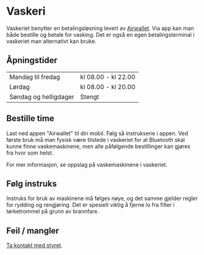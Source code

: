 # Vaskeri

Vaskeriet benytter en betalingsløsning levert av [Airwallet](https://airwallet.net/laundry-user/). Via app kan man både bestille og betale for vasking. Det er også en egen betalingsterminal i vaskeriet man alternativt kan bruke.

## Åpningstider

<table>
<tr><td class="a">Mandag til fredag</td><td class="b">kl 08.00 - kl 22.00</td></tr>
<tr><td class="b">Lørdag</td><td class="a">kl 08.00 - kl 20.00</td></tr>
<tr><td class="a">Søndag og helligdager</td><td class="b">Stengt</td></tr>
</table>

## Bestille time

Last ned appen "Airwallet" til din mobil. Følg så instruksene i appen. Ved første bruk må man fysisk være tilstede i vaskeriet for at Bluetooth skal kunne finne vaskemaskinene, men alle påfølgende bestillinger kan gjøres fra hvor som helst.

For mer informasjon, se oppslag på vaskemaskinene i vaskeriet.

## Følg instruks

Instruks for bruk av maskinene må følges nøye, og det samme gjelder regler for rydding og rengjøring. Det er spesielt viktig å fjerne lo fra filter i tørketrommel på grunn av brannfare.

## Feil / mangler

[Ta kontakt med styret](/styret/).
